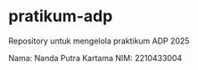 # pratikum-adp
Repository untuk mengelola praktikum ADP 2025

Nama: Nanda Putra Kartama
NIM: 2210433004
